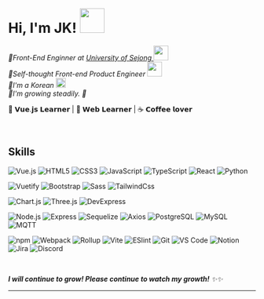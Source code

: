 # <strong> Hi, I'm JK! <img src="https://media.giphy.com/media/mGcNjsfWAjY5AEZNw6/giphy.gif" width="50"></strong>
<p><em>🔸Front-End Enginner at <a href="http://www.sejong.ac.kr/">University of Sejong </a><img src="https://media.giphy.com/media/fYSnHlufseco8Fh93Z/giphy.gif" width="30">
</br>🔸Self-thought Front-end Product Engineer <img src="https://media.giphy.com/media/WUlplcMpOCEmTGBtBW/giphy.gif" width="30"> 
</br>🔸I'm a Korean <img src="https://emojipedia-us.s3.dualstack.us-west-1.amazonaws.com/thumbs/160/google/350/flag-south-korea_1f1f0-1f1f7.png" width="20" height="20">
</br>🔸I'm growing steadily. 🌱
</em></p>

🖖 𝗩𝘂𝗲.𝗷𝘀 𝗟𝗲𝗮𝗿𝗻𝗲𝗿 | 🔐 𝗪𝗲𝗯 𝗟𝗲𝗮𝗿𝗻𝗲𝗿 | ☕️ 𝗖𝗼𝗳𝗳𝗲𝗲 𝗹𝗼𝘃𝗲𝗿  

</br>

## Skills

![Vue.js](https://img.shields.io/badge/-Vue.js-%232c3e50?style=flat-square&logo=vuedotjs)
![HTML5](https://img.shields.io/badge/-HTML5-%23E44D27?style=flat-square&logo=html5&logoColor=ffffff)
![CSS3](https://img.shields.io/badge/-CSS3-%231572B6?style=flat-square&logo=css3)
![JavaScript](https://img.shields.io/badge/-JavaScript-%23F7DF1C?style=flat-square&logo=javascript&logoColor=000000&labelColor=%23F7DF1C&color=%23FFCE5A)
![TypeScript](https://img.shields.io/badge/-TypeScript-007ACC?style=flat-square&logo=typescript&logoColor=white)
![React](https://img.shields.io/badge/-React-%23282C34?style=flat-square&logo=react)
![Python](https://img.shields.io/badge/-Python-3776AB?style=flat-square&logo=Python&logoColor=ffffff)


![Vuetify](https://img.shields.io/badge/-Vuetify-1867C0?style=flat-square&logo=Vuetify&logoColor=ffffff)
![Bootstrap](https://img.shields.io/badge/-Bootstrap-7952B3?style=flat-square&logo=Bootstrap&logoColor=ffffff)
![Sass](https://img.shields.io/badge/-Sass-%23CC6699?style=flat-square&logo=sass&logoColor=ffffff)
![TailwindCss](https://img.shields.io/badge/-TailwindCss-%231a202c?style=flat-square&logo=tailwind-css)

![Chart.js](https://img.shields.io/badge/-Chart.js-FF6384?style=flat-square&logo=Chart.js&logoColor=ffffff)
![Three.js](https://img.shields.io/badge/-Three.js-000000?style=flat-square&logo=Three.js&logoColor=ffffff)
![DevExpress](https://img.shields.io/badge/-DevExpress-FF7200?style=flat-square&logo=DevExpress&logoColor=ffffff)

![Node.js](https://img.shields.io/badge/-Node.js-339933?style=flat-square&logo=Node.js&logoColor=ffffff)
![Express](https://img.shields.io/badge/-Express-000000?style=flat-square&logo=Express&logoColor=ffffff)
![Sequelize](https://img.shields.io/badge/-Sequelize-52B0E7?style=flat-square&logo=Sequelize&logoColor=ffffff)
![Axios](https://img.shields.io/badge/-Axios-5A29E4?style=flat-square&logo=Axios&logoColor=ffffff)
![PostgreSQL](https://img.shields.io/badge/-PostgreSQL-4169E1?style=flat-square&logo=PostgreSQL&logoColor=ffffff)
![MySQL](https://img.shields.io/badge/-MySQL-4479A1?style=flat-square&logo=MySQL&logoColor=ffffff)
![MQTT](https://img.shields.io/badge/-MQTT-660066?style=flat-square&logo=MQTT&logoColor=ffffff)


![npm](https://img.shields.io/badge/-npm-CB3837?style=flat-square&logo=npm&logoColor=%23ffffff)
![Webpack](https://img.shields.io/badge/-Webpack-%232C3A42?style=flat-square&logo=webpack)
![Rollup](https://img.shields.io/badge/-Rollup-%23EC4A3F?style=flat-square&logo=rollupdotjs&logoColor=ffffff)
![Vite](https://img.shields.io/badge/-Vite-%23646CFF?style=flat-square&logo=vite&logoColor=ffffff)
![ESlint](https://img.shields.io/badge/-ESLint-%234B32C3?style=flat-square&logo=eslint)
![Git](https://img.shields.io/badge/-Git-%23F05032?style=flat-square&logo=git&logoColor=%23ffffff)
![VS Code](https://img.shields.io/badge/-VSCode-%23007ACC?style=flat-square&logo=visual-studio-code)
![Notion](https://img.shields.io/badge/-Notion-000000?style=flat-square&logo=Notion&logoColor=ffffff)
![Jira](https://img.shields.io/badge/-Jira-0052CC?style=flat-square&logo=Jira&logoColor=ffffff)
![Discord](https://img.shields.io/badge/-Discord-5865F2?style=flat-square&logo=Discord&logoColor=ffffff)

</br>

<em><b>I will continue to grow! </b> <b>Please continue to watch my growth!</b> ✨✨</em>

---
